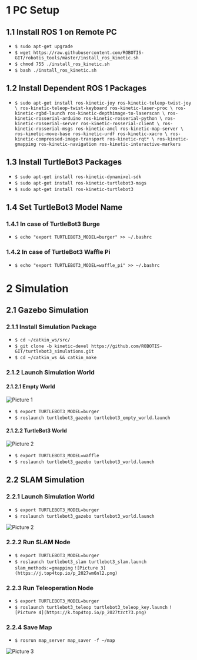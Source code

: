 # 1 PC Setup

## 1.1 Install ROS 1 on Remote PC
* `$ sudo apt-get upgrade`
* `$ wget https://raw.githubusercontent.com/ROBOTIS-GIT/robotis_tools/master/install_ros_kinetic.sh`
* `$ chmod 755 ./install_ros_kinetic.sh `
* `$ bash ./install_ros_kinetic.sh`

## 1.2 Install Dependent ROS 1 Packages
* `$ sudo apt-get install ros-kinetic-joy ros-kinetic-teleop-twist-joy \
ros-kinetic-teleop-twist-keyboard ros-kinetic-laser-proc \
ros-kinetic-rgbd-launch ros-kinetic-depthimage-to-laserscan \
ros-kinetic-rosserial-arduino ros-kinetic-rosserial-python \
ros-kinetic-rosserial-server ros-kinetic-rosserial-client \
ros-kinetic-rosserial-msgs ros-kinetic-amcl ros-kinetic-map-server \
ros-kinetic-move-base ros-kinetic-urdf ros-kinetic-xacro \
ros-kinetic-compressed-image-transport ros-kinetic-rqt* \
ros-kinetic-gmapping ros-kinetic-navigation ros-kinetic-interactive-markers`

## 1.3 Install TurtleBot3 Packages
* `$ sudo apt-get install ros-kinetic-dynamixel-sdk`
* `$ sudo apt-get install ros-kinetic-turtlebot3-msgs`
* `$ sudo apt-get install ros-kinetic-turtlebot3`

## 1.4 Set TurtleBot3 Model Name

### 1.4.1 In case of TurtleBot3 Burge
* `$ echo "export TURTLEBOT3_MODEL=burger" >> ~/.bashrc`
### 1.4.2 In case of TurtleBot3 Waffle Pi 
* `$ echo "export TURTLEBOT3_MODEL=waffle_pi" >> ~/.bashrc`

# 2 Simulation

## 2.1 Gazebo Simulation
### 2.1.1 Install Simulation Package
* `$ cd ~/catkin_ws/src/`
* `$ git clone -b kinetic-devel https://github.com/ROBOTIS-GIT/turtlebot3_simulations.git`
* `$ cd ~/catkin_ws && catkin_make`

### 2.1.2 Launch Simulation World

#### 2.1.2.1 Empty World
![Picture 1](https://a.top4top.io/p_2027cuj0o1.png)
* `$ export TURTLEBOT3_MODEL=burger`
* `$ roslaunch turtlebot3_gazebo turtlebot3_empty_world.launch`

#### 2.1.2.2 TurtleBot3 World
![Picture 2](https://i.top4top.io/p_2027hse291.png)
* `$ export TURTLEBOT3_MODEL=waffle`
* `$ roslaunch turtlebot3_gazebo turtlebot3_world.launch`

## 2.2 SLAM Simulation

### 2.2.1 Launch Simulation World
* `$ export TURTLEBOT3_MODEL=burger`
* `$ roslaunch turtlebot3_gazebo turtlebot3_world.launch`

![Picture 2](https://i.top4top.io/p_2027hse291.png)

### 2.2.2 Run SLAM Node
* `$ export TURTLEBOT3_MODEL=burger`
* `$ roslaunch turtlebot3_slam turtlebot3_slam.launch slam_methods:=gmapping`
`![Picture 3](https://j.top4top.io/p_2027wm6nl2.png)`

### 2.2.3 Run Teleoperation Node
* `$ export TURTLEBOT3_MODEL=burger`
* `$ roslaunch turtlebot3_teleop turtlebot3_teleop_key.launch`
`![Picture 4](https://k.top4top.io/p_2027tzct73.png)`

### 2.2.4 Save Map
* `$ rosrun map_server map_saver -f ~/map`

![Picture 3](https://j.top4top.io/p_2027wm6nl2.png)
